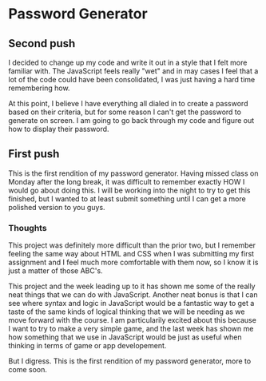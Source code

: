 # Password Generator


## Second push

I decided to change up my code and write it out in a style that I felt more familiar with. The JavaScript feels really "wet" and in may cases I feel that a lot of the code could have been consolidated, I was just having a hard time remembering how.

At this point, I believe I have everything all dialed in to create a password based on their criteria, but for some reason I can't get the password to generate on screen. I am going to go back through my code and figure out how to display their password.


## First push

This is the first rendition of my password generator. Having missed
class on Monday after the long break, it was difficult to remember exactly HOW I would go about doing this. I will be working into the night to try to get this finished, but I wanted to at least submit something until I can get a more polished version to you guys.


### Thoughts

This project was definitely more difficult than the prior two, but I remember feeling the same way about HTML and CSS when I was submitting my first assignment and I feel much more comfortable with them now, so I know it is just a matter of those ABC's. 

This project and the week leading up to it has shown me some of the really neat things that we can do with JavaScript. Another neat bonus is that I can see where syntax and logic in JavaScript would be a fantastic way to get a taste of the same kinds of logical thinking that we will be needing as we move forward with the course. I am particularily excited about this because I want to try to make a very simple game, and the last week has shown me how something that we use in JavaScript would be just as useful when thinking in terms of game or app developement. 

But I digress. This is the first rendition of my password generator, more to come soon.